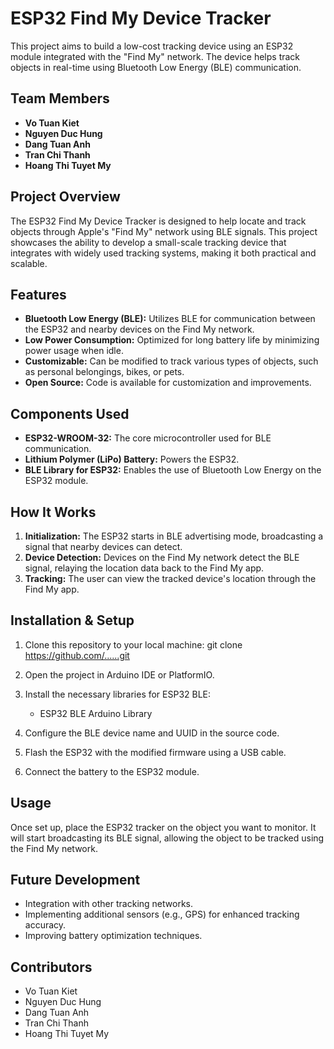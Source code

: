 
# **ESP32 Find My Device Tracker**

This project aims to build a low-cost tracking device using an ESP32 module integrated with the "Find My" network. The device helps track objects in real-time using Bluetooth Low Energy (BLE) communication.

## **Team Members**

- **Vo Tuan Kiet**
- **Nguyen Duc Hung**
- **Dang Tuan Anh**
- **Tran Chi Thanh**
- **Hoang Thi Tuyet My**

## **Project Overview**

The ESP32 Find My Device Tracker is designed to help locate and track objects through Apple's "Find My" network using BLE signals. This project showcases the ability to develop a small-scale tracking device that integrates with widely used tracking systems, making it both practical and scalable.

## **Features**

- **Bluetooth Low Energy (BLE):** Utilizes BLE for communication between the ESP32 and nearby devices on the Find My network.
- **Low Power Consumption:** Optimized for long battery life by minimizing power usage when idle.
- **Customizable:** Can be modified to track various types of objects, such as personal belongings, bikes, or pets.
- **Open Source:** Code is available for customization and improvements.

## **Components Used**

- **ESP32-WROOM-32:** The core microcontroller used for BLE communication.
- **Lithium Polymer (LiPo) Battery:** Powers the ESP32.
- **BLE Library for ESP32:** Enables the use of Bluetooth Low Energy on the ESP32 module.

## **How It Works**

1. **Initialization:** The ESP32 starts in BLE advertising mode, broadcasting a signal that nearby devices can detect.
2. **Device Detection:** Devices on the Find My network detect the BLE signal, relaying the location data back to the Find My app.
3. **Tracking:** The user can view the tracked device's location through the Find My app.

## **Installation & Setup**

1. Clone this repository to your local machine:
    git clone https://github.com/......git

2. Open the project in Arduino IDE or PlatformIO.
3. Install the necessary libraries for ESP32 BLE:
    - ESP32 BLE Arduino Library
4. Configure the BLE device name and UUID in the source code.
5. Flash the ESP32 with the modified firmware using a USB cable.
6. Connect the battery to the ESP32 module.

## **Usage**

Once set up, place the ESP32 tracker on the object you want to monitor. It will start broadcasting its BLE signal, allowing the object to be tracked using the Find My network.

## **Future Development**

- Integration with other tracking networks.
- Implementing additional sensors (e.g., GPS) for enhanced tracking accuracy.
- Improving battery optimization techniques.

## **Contributors**

- Vo Tuan Kiet
- Nguyen Duc Hung
- Dang Tuan Anh
- Tran Chi Thanh
- Hoang Thi Tuyet My
